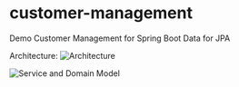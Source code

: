 # customer-management
Demo Customer Management for Spring Boot Data for JPA

Architecture:
![Architecture](https://raw.github.com/lofidewanto/demo-gwt-springboot/master/src/main/docs/demo-gwt-springboot-architecture.jpg)

![Service and Domain Model](https://raw.github.com/lofidewanto/demo-gwt-springboot/master/src/main/docs/demo-gwt-springboot-model.jpg)